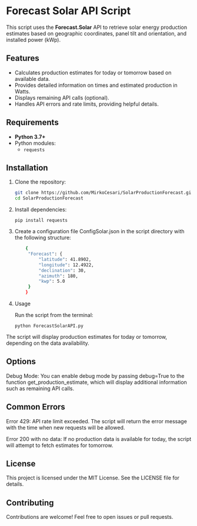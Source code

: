 # Forecast Solar API Script

This script uses the **Forecast.Solar** API to retrieve solar energy production estimates based on geographic coordinates, panel tilt and orientation, and installed power (kWp).

## Features

- Calculates production estimates for today or tomorrow based on available data.
- Provides detailed information on times and estimated production in Watts.
- Displays remaining API calls (optional).
- Handles API errors and rate limits, providing helpful details.

## Requirements

- **Python 3.7+**
- Python modules:
  - `requests`

## Installation

1. Clone the repository:
   ```bash
   git clone https://github.com/MirkoCesari/SolarProductionForecast.git
   cd SolarProductionForecast

2. Install dependencies:
    
       pip install requests

3. Create a configuration file ConfigSolar.json in the script directory with the following structure:
   ```bash
       {
        "Forecast": {
            "latitude": 41.8902,
            "longitude": 12.4922,
            "declination": 30,
            "azimuth": 180,
            "kwp": 5.0
        }
       }

4. Usage

     Run the script from the terminal:
    
       python ForecastSolarAPI.py

 The script will display production estimates for today or tomorrow, depending on the data availability.

## Options

Debug Mode: You can enable debug mode by passing debug=True to the function get_production_estimate, which will display additional information such as remaining API calls.

## Common Errors

Error 429: API rate limit exceeded. The script will return the error message with the time when new requests will be allowed.

Error 200 with no data: If no production data is available for today, the script will attempt to fetch estimates for tomorrow.

## License

This project is licensed under the MIT License. See the LICENSE file for details.


## Contributing

Contributions are welcome! Feel free to open issues or pull requests.

